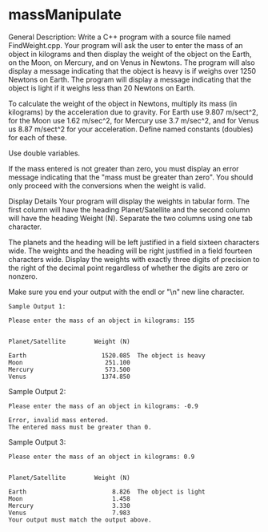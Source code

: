# massManipulate
General Description:
Write a C++ program with a source file named FindWeight.cpp. Your program will ask the user to enter the mass of an object in kilograms and then display the weight of the object on the Earth, on the Moon, on Mercury, and on Venus in Newtons. The program will also display a message indicating that the object is heavy is if weighs over 1250 Newtons on Earth. The program will display a message indicating that the object is light if it weighs less than 20 Newtons on Earth.

To calculate the weight of the object in Newtons, multiply its mass (in kilograms) by the acceleration due to gravity. For Earth use 9.807 m/sect^2, for the Moon use 1.62 m/sec^2, for Mercury use 3.7 m/sec^2, and for Venus us 8.87 m/sect^2 for your acceleration. Define named constants (doubles) for each of these.

Use double variables.

If the mass entered is not greater than zero, you must display an error message indicating that the "mass must be greater than zero". You should only proceed with the conversions when the weight is valid.

Display Details
Your program will display the weights in tabular form. The first column will have the heading Planet/Satellite and the second column will have the heading Weight (N). Separate the two columns using one tab character.

The planets and the heading will be left justified in a field sixteen characters wide. The weights and the heading will be right justified in a field fourteen characters wide. Display the weights with exactly three digits of precision to the right of the decimal point regardless of whether the digits are zero or nonzero.

Make sure you end your output with the endl or "\n" new line character.
```
Sample Output 1:

Please enter the mass of an object in kilograms: 155


Planet/Satellite        Weight (N)

Earth                     1520.085  The object is heavy
Moon                       251.100
Mercury                    573.500
Venus                     1374.850
```
Sample Output 2:
```
Please enter the mass of an object in kilograms: -0.9

Error, invalid mass entered.
The entered mass must be greater than 0.
```
Sample Output 3:
```
Please enter the mass of an object in kilograms: 0.9


Planet/Satellite        Weight (N)

Earth                        8.826  The object is light
Moon                         1.458
Mercury                      3.330
Venus                        7.983
Your output must match the output above.
```
